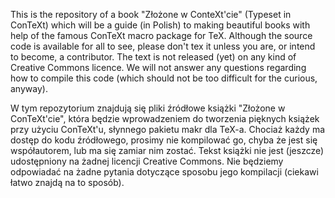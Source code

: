 This is the repository of a book "Złożone w ConteXt'cie" (Typeset in ConTeXt) which will be a guide (in Polish) to making beautiful books with help of the famous ConTeXt macro package for TeX. Although the source code is available for all to see, please don't tex it unless you are, or intend to become, a contributor. The text is not released (yet) on any kind of Creative Commons licence. We will not answer any questions regarding how to compile this code (which should not be too difficult for the curious, anyway).

W tym repozytorium znajdują się pliki źródłowe książki "Złożone w ConTeXt'cie", która będzie wprowadzeniem do tworzenia pięknych książek przy użyciu ConTeXt'u,  słynnego pakietu makr dla TeX-a. Chociaż każdy ma dostęp do kodu źródłowego, prosimy nie kompilować go, chyba że jest się współautorem, lub ma się zamiar nim zostać. Tekst książki nie jest (jeszcze) udostępniony na żadnej licencji Creative Commons. Nie będziemy odpowiadać na żadne pytania dotyczące sposobu jego kompilacji (ciekawi łatwo znajdą na to sposób). 
